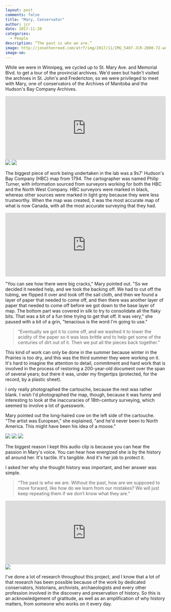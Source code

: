 ```yaml
---
layout: post
comments: false
title: "Mary, Conservator"
author: jcr
date: 2017-11-20
categories:
  - People
description: “The past is who we are.”
image: http://jonathonreed.com/atrf/img/2017/11/IMG_5407-JCR-2000-72-web.jpg
image-sm:
---
```


While we were in Winnipeg, we cycled up to St. Mary Ave. and Memorial Blvd. to get a tour of the provincial archives. We'd seen but hadn't visited the archives in St. John's and Fredericton, so we were privileged to meet with Mary, one of conservators of the Archives of Manitoba and the Hudson's Bay Company Archives.

<iframe width="100%" height="200" scrolling="no" frameborder="no" src="https://w.soundcloud.com/player/?url=https%3A//api.soundcloud.com/tracks/359111132&amp;color=%23ff5500&amp;auto_play=false&amp;hide_related=false&amp;show_comments=true&amp;show_user=true&amp;show_reposts=false&amp;show_teaser=true&amp;visual=true"></iframe>

<img src="http://jonathonreed.com/atrf/img/2017/11/IMG_5407-JCR-2000-72-web.jpg">

<img src="http://jonathonreed.com/atrf/img/2017/11/IMG_5414-JCR-2000-72-web.jpg">

The biggest piece of work being undertaken in the lab was a 9x7&#39; Hudson's Bay Company (HBC) map from 1794. The cartographer was named Philip Turner, with information sourced from surveyors working for both the HBC and the North West Company. HBC surveyors were marked in black, whereas other sources were marked in light grey because they were less trustworthy. When the map was created, it was the most accurate map of what is now Canada, with all the most accurate surveying that they had.

<iframe width="100%" height="200" scrolling="no" frameborder="no" src="https://w.soundcloud.com/player/?url=https%3A//api.soundcloud.com/tracks/359111102&amp;color=%23ff5500&amp;auto_play=false&amp;hide_related=false&amp;show_comments=true&amp;show_user=true&amp;show_reposts=false&amp;show_teaser=true&amp;visual=true"></iframe>

"You can see how there were big cracks," Mary pointed out. "So we decided it needed help, and we took the backing off. We had to cut off the tubing, we flipped it over and took off the sail cloth, and then we found a layer of paper that needed to come off, and then there was another layer of paper that needed to come off before we got down to the base layer of map. The bottom part was covered in silk to try to consolidate all the flaky bits. That was a bit of a fun time trying to get that off. It was very," she paused with a bit of a grin, "tenacious is the word I'm going to use."

<blockquote>&ldquo;Eventually we got it to come off, and we washed it to lower the acidity of the paper so it was less brittle and to help get some of the centuries of dirt out of it. Then we put all the pieces back together.&rdquo;</blockquote>

This kind of work can only be done in the summer because winter in the Prairies is too dry, and this was the third summer they were working on it. It's hard to imagine the attention to detail, commitment and hard work that is involved in the process of restoring a 200-year-old document over the span of several years; but there it was, under my fingertips (protected, for the record, by a plastic sheet).

I only really photographed the cartouche, because the rest was rather blank. I wish I'd photographed the map, though, because it was funny and interesting to look at the inaccuracies of 18th-century surveying, which seemed to involve a lot of guesswork.

Mary pointed out the long-haired cow on the left side of the cartouche. "The artist was European," she explained, "and he'd never been to North America. This might have been his idea of a moose."

<img src="http://jonathonreed.com/atrf/img/2017/11/IMG_5369-JCR-2000-72-web.jpg">

<img src="http://jonathonreed.com/atrf/img/2017/11/IMG_5366-JCR-2000-72-web.jpg">

<img src="http://jonathonreed.com/atrf/img/2017/11/IMG_5370-JCR-2000-72-web.jpg">

The biggest reason I kept this audio clip is because you can hear the passion in Mary's voice. You can hear how energized she is by the history all around her. It's tactile. It's tangible. And it's her job to protect it. 

I asked her why she thought history was important, and her answer was simple.

<blockquote>&ldquo;The past is who we are. Without the past, how are we supposed to move forward, like how do we learn from our mistakes? We will just keep repeating them if we don&rsquo;t know what they are.&rdquo;</blockquote>

<iframe width="100%" height="200" scrolling="no" frameborder="no" src="https://w.soundcloud.com/player/?url=https%3A//api.soundcloud.com/tracks/359111072&amp;color=%23ff5500&amp;auto_play=false&amp;hide_related=false&amp;show_comments=true&amp;show_user=true&amp;show_reposts=false&amp;show_teaser=true&amp;visual=true"></iframe>

<img src="http://jonathonreed.com/atrf/img/2017/11/IMG_5390-JCR-2000-72-web.jpg">

I've done a lot of research throughout this project, and I know that a lot of that research has been possible because of the work by dedicated conservators, historians, archivists, archaeologists and every other profession involved in the discovery and preservation of history. So this is an acknowledgement of gratitude, as well as an amplification of why history matters, from someone who works on it every day.